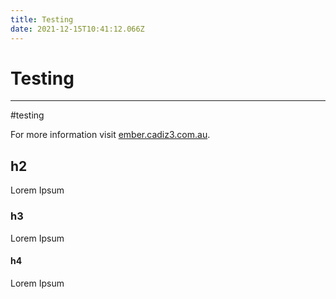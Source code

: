 ```yaml
---
title: Testing
date: 2021-12-15T10:41:12.066Z
---
```

# **Testing**

- - -

#testing

For more information visit [ember.cadiz3.com.au](https://ember.cadiz3.com.au).

## h2

Lorem Ipsum

### h3

Lorem Ipsum

#### h4

Lorem Ipsum
